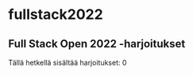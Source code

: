 # fullstack2022

Full Stack Open 2022 -harjoitukset
-------------------------------------

Tällä hetkellä sisältää harjoitukset: 0

